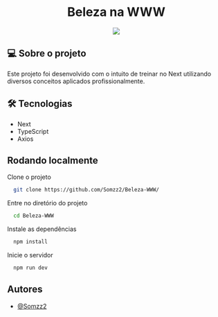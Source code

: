 <h1 align="center"> Beleza na WWW </h1>

<p align="center">
<img src="https://img.shields.io/badge/release%20date-november-green" />
</p>

<h2>💻 Sobre o projeto</h2>

Este projeto foi desenvolvido com o intuito de treinar no Next utilizando diversos conceitos aplicados profissionalmente.


<h2>🛠 Tecnologias</h2>

* Next
* TypeScript
* Axios





## Rodando localmente

Clone o projeto

```bash
  git clone https://github.com/Somzz2/Beleza-WWW/
```

Entre no diretório do projeto

```bash
  cd Beleza-WWW
```

Instale as dependências

```bash
  npm install
```

Inicie o servidor

```bash
  npm run dev
```



## Autores

- [@Somzz2](https://github.com/Somzz2/)


